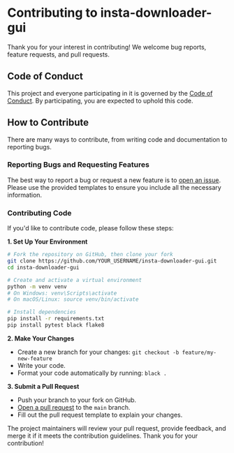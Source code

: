 # Contributing to insta-downloader-gui

Thank you for your interest in contributing! We welcome bug reports, feature requests, and pull requests.

## Code of Conduct

This project and everyone participating in it is governed by the [Code of Conduct](CODE_OF_CONDUCT.md). By participating, you are expected to uphold this code.

## How to Contribute

There are many ways to contribute, from writing code and documentation to reporting bugs.

### Reporting Bugs and Requesting Features

The best way to report a bug or request a new feature is to [open an issue](https://github.com/ukr-projects/insta-downloader-gui/issues). Please use the provided templates to ensure you include all the necessary information.

### Contributing Code

If you'd like to contribute code, please follow these steps:

**1. Set Up Your Environment**

```bash
# Fork the repository on GitHub, then clone your fork
git clone https://github.com/YOUR_USERNAME/insta-downloader-gui.git
cd insta-downloader-gui

# Create and activate a virtual environment
python -m venv venv
# On Windows: venv\Scripts\activate
# On macOS/Linux: source venv/bin/activate

# Install dependencies
pip install -r requirements.txt
pip install pytest black flake8
```

**2. Make Your Changes**

*   Create a new branch for your changes: `git checkout -b feature/my-new-feature`
*   Write your code.
*   Format your code automatically by running: `black .`

**3. Submit a Pull Request**

*   Push your branch to your fork on GitHub.
*   [Open a pull request](https://github.com/ukr-projects/insta-downloader-gui/pulls) to the `main` branch.
*   Fill out the pull request template to explain your changes.

The project maintainers will review your pull request, provide feedback, and merge it if it meets the contribution guidelines. Thank you for your contribution!
